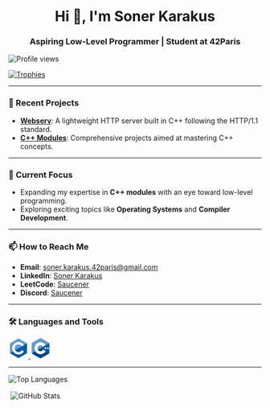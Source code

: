 <h1 align="center">Hi 👋, I'm Soner Karakus</h1>
<h3 align="center">Aspiring Low-Level Programmer | Student at 42Paris</h3>

<p align="left">
  <img src="https://komarev.com/ghpvc/?username=soner-k&label=Profile%20views&color=0e75b6&style=flat" alt="Profile views" />
</p>

<p align="left">
  <a href="https://github.com/ryo-ma/github-profile-trophy">
    <img src="https://github-profile-trophy.vercel.app/?username=soner-k&theme=dracula" alt="Trophies" />
  </a>
</p>

---

### 🔭 Recent Projects
- **[Webserv](https://github.com/Soner-K/webserv)**: A lightweight HTTP server built in C++ following the HTTP/1.1 standard.
- **[C++ Modules](https://github.com/Soner-K/CPP_Piscine)**: Comprehensive projects aimed at mastering C++ concepts.

---

### 🌱 Current Focus
- Expanding my expertise in **C++ modules** with an eye toward low-level programming.
- Exploring exciting topics like **Operating Systems** and **Compiler Development**.

---

### 📫 How to Reach Me
- **Email**: soner.karakus.42paris@gmail.com
- **LinkedIn**: [Soner Karakus](https://www.linkedin.com/in/soner-karakus-link)
- **LeetCode**: [Saucener](https://www.leetcode.com/saucener)
- **Discord**: [Saucener](https://discordapp.com/users/Saucener/)

---

### 🛠️ Languages and Tools
<p align="left">
  <a href="https://www.cprogramming.com/" rel="noreferrer">
    <img src="https://raw.githubusercontent.com/devicons/devicon/master/icons/c/c-original.svg" alt="C" width="40" height="40" />
  </a>
  <a href="https://isocpp.org/" rel="noreferrer">
    <img src="https://raw.githubusercontent.com/devicons/devicon/master/icons/cplusplus/cplusplus-original.svg" alt="C++" width="40" height="40" />
  </a>
  <!-- Add more tools or languages as needed -->
</p>

---

<p><img align="center" src="https://github-readme-stats.vercel.app/api/top-langs?username=soner-k&show_icons=true&locale=en&layout=compact&theme=dracula" alt="Top Languages" /></p>

<p>&nbsp;<img align="center" src="https://github-readme-stats.vercel.app/api?username=soner-k&show_icons=true&locale=en&theme=dracula" alt="GitHub Stats" /></p>
